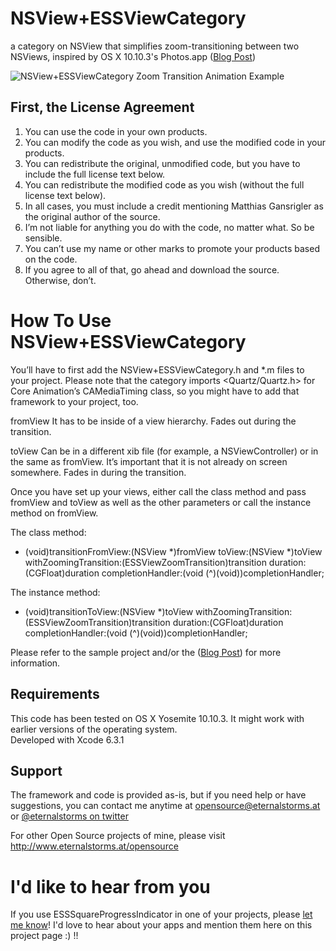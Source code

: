 # NSView+ESSViewCategory
a category on NSView that simplifies zoom-transitioning between two NSViews, inspired by OS X 10.10.3's Photos.app ([Blog Post]())

![NSView+ESSViewCategory Zoom Transition Animation Example](http://eternalstorms.at/opensource/NSViewESSViewCategory/zoomtransition.gif "NSView+ESSViewCategory Zoom Transition Animation Example")

## First, the License Agreement

1) You can use the code in your own products.  
2) You can modify the code as you wish, and use the modified code in your products.  
3) You can redistribute the original, unmodified code, but you have to include the full license text below.  
4) You can redistribute the modified code as you wish (without the full license text below).  
5) In all cases, you must include a credit mentioning Matthias Gansrigler as the original author of the source.  
6) I’m not liable for anything you do with the code, no matter what. So be sensible.  
7) You can’t use my name or other marks to promote your products based on the code.  
8) If you agree to all of that, go ahead and download the source. Otherwise, don’t.

# How To Use NSView+ESSViewCategory

You’ll have to first add the NSView+ESSViewCategory.h and *.m files to your project.
Please note that the category imports <Quartz/Quartz.h> for Core Animation’s CAMediaTiming class, so you might have to add that framework to your project, too.

fromView
It has to be inside of a view hierarchy. Fades out during the transition.

toView
Can be in a different xib file (for example, a NSViewController) or in the same as fromView. It’s important that it is not already on screen somewhere. Fades in during the transition.

Once you have set up your views, either call the class method and pass fromView and toView as well as the other parameters or call the instance method on fromView.

The class method:  
+ (void)transitionFromView:(NSView *)fromView toView:(NSView *)toView withZoomingTransition:(ESSViewZoomTransition)transition duration:(CGFloat)duration completionHandler:(void (^)(void))completionHandler;

The instance method:  
- (void)transitionToView:(NSView *)toView withZoomingTransition:(ESSViewZoomTransition)transition duration:(CGFloat)duration completionHandler:(void (^)(void))completionHandler;

Please refer to the sample project and/or the ([Blog Post]()) for more information.

## Requirements
This code has been tested on OS X Yosemite 10.10.3. It might work with earlier versions of the operating system.  
Developed with Xcode 6.3.1

## Support
The framework and code is provided as-is, but if you need help or have suggestions, you can contact me anytime at [opensource@eternalstorms.at](mailto:opensource@eternalstorms.at) or [@eternalstorms on twitter](http://twitter.com/eternalstorms)

For other Open Source projects of mine, please visit http://www.eternalstorms.at/opensource

# I'd like to hear from you
If you use ESSSquareProgressIndicator in one of your projects, please [let me know](mailto:opensource@eternalstorms.at)! I'd love to hear about your apps and mention them here on this project page :) !!